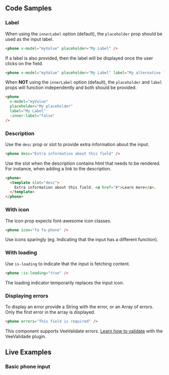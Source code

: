 ## Code Samples

### Label

When using the `innerLabel` option (default), the `placeholder` prop should be used as the input label.

```html
<phone v-model="myValue" placeholder="My Label" />
```

If a label is also provided, then the label will be displayed once the user clicks on the field.

```html
<phone v-model="myValue" placeholder="My Label" label="My alternative label" />
```

When **NOT** using the `innerLabel` option (default), the `placeholder` and `label` props will function independently and both should be provided.

```html
<phone
  v-model="myValue"
  placeholder="My placeholder"
  label="My Label"
  :inner-label="false"
/>
```

### Description

Use the `desc` prop or slot to provide extra information about the input.

```html
<phone desc="Extra information about this field" />
```

Use the slot when the description contains html that needs to be rendered. For instance, when adding a link to the description.

```html
<phone>
  <template slot="desc">
    Extra information about this field. <a href="#">Learn more</a>.
  </template>
</phone>
```

### With icon

The icon prop expects font-awesome icon classes.

```html
<phone icon="fa fa-phone" />
```

<alert>Use icons sparingly (eg. Indicating that the input has a different function).</alert>

### With loading

Use `is-loading` to indicate that the input is fetching content.

```html
<phone :is-loading="true" />
```

<alert>The loading indicator temporarily replaces the input icon.</alert>

### Displaying errors

To display an error provide a String with the error, or an Array of errors. Only the first error in the array is displayed.

```html
<phone errors="This field is required" />
```

<alert>This component supports VeeValidate errors. [Learn how to validate](/vee-validate-integration) with the VeeValidade plugin.<a></alert>

## Live Examples

### Basic phone input

<example name="Phone1" height="200"></example>
